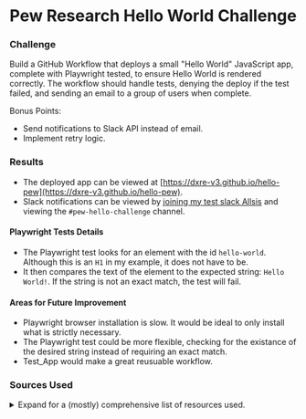 # Pew Research Hello World Challenge

### Challenge
Build a GitHub Workflow that deploys a small "Hello World" JavaScript app, complete with Playwright tested, to ensure Hello World is rendered correctly. The workflow should handle tests, denying the deploy if the test failed, and sending an email to a group of users when complete.

Bonus Points:
- Send notifications to Slack API instead of email.
- Implement retry logic.

### Results
- The deployed app can be viewed at [https://dxre-v3.github.io/hello-pew](https://dxre-v3.github.io/hello-pew).
- Slack notifications can be viewed by [joining my test slack Allsis](https://join.slack.com/t/allsisworkspace/shared_invite/zt-399x19j80-rlAaP5kcxnp0lqpfQbL7ag) and viewing the `#pew-hello-challenge` channel.

#### Playwright Tests Details
- The Playwright test looks for an element with the id `hello-world`. Although this is an `H1` in my example, it does not have to be. 
- It then compares the text of the element to the expected string: `Hello World!`. If the string is not an exact match, the test will fail. 

#### Areas for Future Improvement
- Playwright browser installation is slow. It would be ideal to only install what is strictly necessary.
- The Playwright test could be more flexible, checking for the existance of the desired string instead of requiring an exact match. 
- Test_App would make a great reusuable workflow. 

### Sources Used

<details>
<summary>Expand for a (mostly) comprehensive list of resources used.</summary>

- [How to Install React – A Step-by-Step Guide](https://www.freecodecamp.org/news/how-to-install-react-a-step-by-step-guide/#heading-using-vite)
- [Animated Emoji](https://googlefonts.github.io/noto-emoji-animation/)
- [Implementing CI/CD pipeline with GitHub Actions, and GitHub Pages in a React app](https://dev.to/efkumah/implementing-cicd-pipeline-with-github-actions-and-github-pages-in-a-react-app-ij9)
- [Triggering a workflow](https://docs.github.com/en/actions/how-tos/writing-workflows/choosing-when-your-workflow-runs/triggering-a-workflow)
- [How to add Playwright tests to your pull request CI with GitHub Actions](https://snyk.io/blog/how-to-add-playwright-tests-pr-ci-github-actions/)
- [How do I use Playwright to verify if a specific string is present in an h1 element?](https://ray.run/questions/how-do-i-use-playwright-to-verify-if-a-specific-string-is-present-in-an-h1-element)
- [Server Options](https://vite.dev/config/server-options)
- [Events that trigger workflows](https://docs.github.com/en/actions/reference/events-that-trigger-workflows#workflow_run)
- [Using jobs in a workflow](https://docs.github.com/en/actions/how-tos/writing-workflows/choosing-what-your-workflow-does/using-jobs-in-a-workflow)
- [Controlling Job Execution with Conditions in GitHub Actions](https://cicube.io/blog/github-actions-if-condition/)
- [Browsers | Playwright](https://playwright.dev/docs/browsers)
- [setup-python](https://github.com/actions/setup-python)
- [mailchimp-bots](https://github.com/CalMatters/mailchimp-bots)

</details>